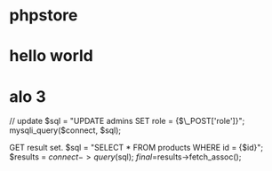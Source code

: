 # phpstore

# hello world

# alo 3

// update
$sql = "UPDATE admins SET role = {$\_POST['role']}";
mysqli_query($connect, $sql);

GET result set.
$sql = "SELECT * FROM products WHERE id = {$id}";
$results = $connect -> query($sql);
$final=$results->fetch_assoc();
